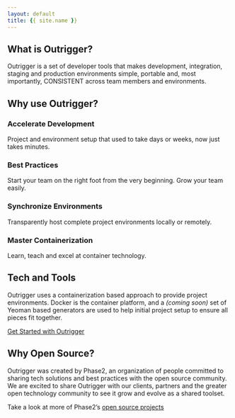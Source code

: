 ```yaml
---
layout: default
title: {{ site.name }}
---
```


<a name="what"></a>
<section class="striped">
  <div class="container">
    <div class="row">
      <h1 class="text-center">What is Outrigger?</h1>
      <p class="text-center lead">
        Outrigger is a set of developer tools that makes development, integration, staging and production environments simple,
        portable and, most importantly, CONSISTENT across team members and environments.
      </p>
    </div>
  </div>
</section>

<a name="why"></a>
<section class="box special features">
  <h1 class="text-center">Why use Outrigger?</h1>
	<div class="features-row">
		<section>
      <i class="fa fa-line-chart icon major accent2" aria-hidden="true"></i>
			<!-- <span class="icon major fa-bolt accent2"></span> -->
      <h3 class="">Accelerate Development</h3>
      <p class="lead">
        Project and environment setup that used to take days or weeks, now just takes minutes.
      </p>
		</section>
		<section>
      <i class="fa fa-check-circle-o icon major accent3" aria-hidden="true"></i>
			<!-- <span class="icon major fa-area-chart accent3"></span> -->
      <h3 class="">Best Practices</h3>
      <p class="lead">
        Start your team on the right foot from the very beginning. Grow your team easily.
      </p>
		</section>
	</div>
	<div class="features-row">
		<section>
      <i class="fa fa-refresh icon major accent4" aria-hidden="true"></i>
			<!-- <span class="icon major fa-cloud accent4"></span> -->
      <h3 class="">Synchronize Environments</h3>
      <p class="lead">
        Transparently host complete project environments locally or remotely.
      </p>
		</section>
		<section>
      <i class="fa fa-cube icon major accent5" aria-hidden="true"></i>
			<!-- <span class="icon major fa-lock accent5"></span> -->
      <h3 class="">Master Containerization</h3>
      <p class="lead">
        Learn, teach and excel at container technology.
      </p>
		</section>
	</div>
</section>

<!-- <section class="striped">
  <div class="container">
    <div class="row">
      <h1 class="text-center">Why use Outrigger?</h1>

      <h3 class="text-center">Accelerate Development</h3>
      <p class="text-center lead">
        Project and environment setup that used to take days or weeks, now just takes minutes.
      </p>

      <h3 class="text-center">Best Practices</h3>
      <p class="text-center lead">
        Start your team on the right foot from the very beginning. Grow your team easily.
      </p>

      <h3 class="text-center">Synchronize Environments</h3>
      <p class="text-center lead">
        Transparently host complete project environments locally or remotely.
      </p>

      <h3 class="text-center">Master Containerization</h3>
      <p class="text-center lead">
        Learn, teach and excel at container technology.
      </p>
    </div>
  </div>
</section> -->

<a name="tech"></a>
<section class="striped">
  <div class="container">
    <div class="row">
      <h1 class="text-center">Tech and Tools</h1>
      <p class="text-center lead">
        Outrigger uses a containerization based approach to provide project environments. Docker is the container platform,
        and a <em>(coming soon)</em> set of Yeoman based generators are used to help initial project setup to ensure all pieces fit
        together.
      </p>
      <p class="text-center">
        <a href="https://goo.gl/o1uhzM" class="btn btn-info">Get Started with Outrigger</a>
      </p>
    </div>
  </div>
</section>

<a name="opensource"></a>
<section class="striped">
  <div class="container">
    <div class="row">
    <h1 class="text-center">Why Open Source?</h1>
    <p class="text-center lead">
      Outrigger was created by Phase2, an organization of people committed to sharing tech solutions and best practices
      with the open source community. We are excited to share Outrigger with our clients, partners and the greater open
      technology community to see it grow and evolve as a shared toolset.
    </p>
    <p class="text-center lead">
      Take a look at more of Phase2’s <a href="https://github.com/phase2">open source projects</a>
    </p>
    </div>
  </div>
</section>
